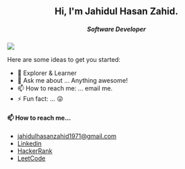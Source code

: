 <h2 align="center">Hi, I'm Jahidul Hasan Zahid.</h2>
<h5 align="center">Software Developer</h5>
<img src="https://anku255.github.io/assets/img/posts/hello-world.jpg" align="center"/>

Here are some ideas to get you started:

- 🔭 Explorer & Learner
- 💬 Ask me about ... Anything awesome!
- 📫 How to reach me: ... email me.
- ⚡ Fun fact: ... 😜

#### 📫 How to reach me...

- jahidulhasanzahid1971@gmail.com
- <a href="https://www.linkedin.com/in/jahidulhasanzahid/">Linkedin</a>
- <a href="https://www.hackerrank.com/profile/jhzahid001">HackerRank</a>
- <a href="https://leetcode.com/u/jahidulhasanzahid/">LeetCode</a>
